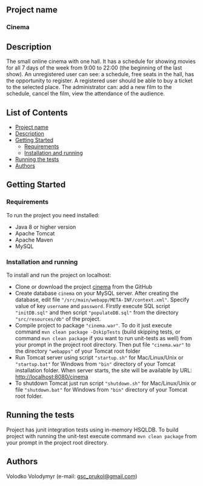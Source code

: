 ## Project name
### **Cinema**

## Description
The small online cinema with one hall. 
It has a schedule for showing movies for all 7 days of the week from 9:00 to 22:00 (the beginning of the last show).
An unregistered user can see: a schedule, free seats in the hall, has the opportunity to register.
A registered user should be able to buy a ticket to the selected place. 
The administrator can: add a new film to the schedule, cancel the film, view the attendance of the audience. 

## List of Contents
* [Project name](#project-name)
* [Description](#description)
* [Getting Started](#getting-started)
  * [Requirements](#requirements)
  * [Installation and running](#installation-and-running)
* [Running the tests](#running-the-tests)  
* [Authors](#authors)

## Getting Started

### Requirements
To run the project you need installed: 
  * Java 8 or higher version 
  * Apache Tomcat 
  * Apache Maven 
  * MySQL
  
### Installation and running
To install and run the project on localhost:
 * Clone or download the project [cinema](https://github.com/grubjack/cinema) from the GitHub 
 * Create database `cinema` on your MySQL server. After creating the database, edit file `"/src/main/webapp/META-INF/context.xml"`. 
 Specify value of key `username` and `password`. 
 Firstly execute SQL script `"initDB.sql"` and then script `"populateDB.sql"` from the directory `"src/resources/db"` of the project.                                                                                         
 * Compile project to package `"cinema.war"`. To do it just execute command `mvn clean package -DskipTests` 
 (build skipping tests, or command `mvn clean package` if you want to run unit-tests as well)  from your prompt in the project root directory.
 Then put file `"cinema.war"` to the directory `"webapps"` of your Tomcat root folder  
 * Run Tomcat server using script `"startup.sh"` for Mac/Linux/Unix or  `"startup.bat"` for Windows from `"bin"` directory of your Tomcat installation folder. 
 When server starts, the site will be available by URL: 
 [http://localhost:8080/cinema](http://localhost:8080/cinema)
 * To shutdown Tomcat just run script `"shutdown.sh"` for Mac/Linux/Unix or file `"shutdown.bat"` for Windows from `"bin"` directory of your Tomcat root folder.
 
## Running the tests
Project has junit integration tests using in-memory HSQLDB.
To build project with running the unit-test execute command `mvn clean package` from your prompt in the project root directory.

## Authors
Volodko Volodymyr (e-mail: [gsc_prukol@gmail.com](mailto:gsc_prukol@gmail.com))


